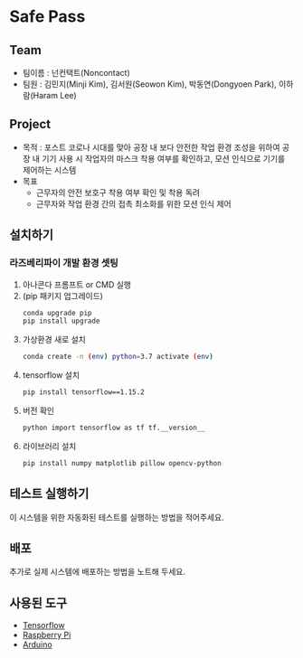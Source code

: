 # Safe Pass
## Team
* 팀이름 : 넌컨택트(Noncontact)
* 팀원 : 김민지(Minji Kim), 김서원(Seowon Kim), 박동연(Dongyoen Park), 이하람(Haram Lee)

## Project
* 목적 : 포스트 코로나 시대를 맞아 공장 내 보다 안전한 작업 환경 조성을 위하여 공장 내 기기 사용 시 작업자의 마스크 착용 여부를 확인하고, 모션 인식으로 기기를 제어하는 시스템
* 목표
    * 근무자의 안전 보호구 착용 여부 확인 및 착용 독려
    * 근무자와 작업 환경 간의 접촉 최소화를 위한 모션 인식 제어

## 설치하기
### 라즈베리파이 개발 환경 셋팅
1. 아나콘다 프롬프트 or CMD 실행
2. (pip 패키지 업그레이드)
    ```bash
    conda upgrade pip
    pip install upgrade
    ```
3. 가상환경 새로 설치
    ```bash
    conda create -n (env) python=3.7 activate (env)
    ```
4. tensorflow 설치
    ```bash
    pip install tensorflow==1.15.2
    ```
5. 버전 확인
    ```bash
    python import tensorflow as tf tf.__version__
    ```
6. 라이브러리 설치
    ```bash
    pip install numpy matplotlib pillow opencv-python
    ```

## 테스트 실행하기
이 시스템을 위한 자동화된 테스트를 실행하는 방법을 적어주세요.

## 배포
추가로 실제 시스템에 배포하는 방법을 노트해 두세요.

## 사용된 도구
* [Tensorflow](https://www.tensorflow.org/api_docs)
* [Raspberry Pi](https://www.raspberrypi.org/documentation/)
* [Arduino](https://www.arduino.cc/reference/en/)
